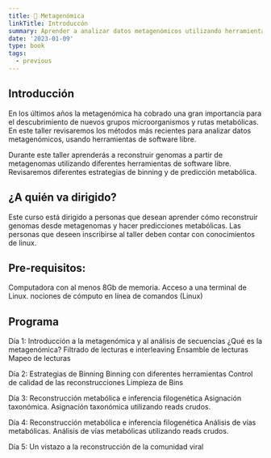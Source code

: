 ```yaml
---
title: 🤖 Metagenómica
linkTitle: Introduccón
summary: Aprender a analizar datos metagenómicos utilizando herramientas de software libre. 
date: '2023-01-09'
type: book
tags:
  - previous
---
```


## Introducción

En los últimos años la metagenómica ha cobrado una gran importancia para  el descubrimiento de nuevos grupos microorganismos y rutas metabólicas. En este taller revisaremos los métodos más recientes para analizar datos metagenómicos, usando herramientas de software libre.

Durante este taller aprenderás a reconstruir genomas a partir de metagenomas utilizando diferentes herramientas de software libre. Revisaremos diferentes estrategias de binning y de predicción metabólica.

## ¿A quién va dirigido? 

Este curso está dirigido a personas que desean aprender cómo reconstruir genomas desde metagenomas y hacer predicciones metabólicas. Las personas que deseen inscribirse al taller deben contar con conocimientos de linux.

## Pre-requisitos:
Computadora con al menos 8Gb de memoria.
Acceso a una terminal de Linux.
nociones de cómputo en línea de comandos (Linux)

## Programa

Día 1: Introducción a la metagenómica y al análisis de secuencias
¿Qué es la metagenómica?
Filtrado de lecturas e interleaving
Ensamble de lecturas
Mapeo de lecturas

Día 2:  Estrategias de Binning
Binning con diferentes herramientas
Control de calidad de las reconstrucciones
Limpieza de Bins

Día 3: Reconstrucción metabólica e inferencia filogenética
Asignación taxonómica.
Asignación taxonómica utilizando reads crudos.

Día 4: Reconstrucción metabólica e inferencia filogenética
Análisis de vías metabólicas.
Análisis de vías metabólicas utilizando reads crudos.

Día 5: Un vistazo a la reconstrucción de la comunidad viral




